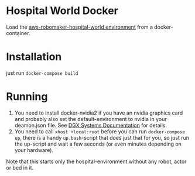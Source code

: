 # Hospital World Docker
Load the [aws-robomaker-hospital-world environment](https://github.com/aws-robotics/aws-robomaker-hospital-world) from a docker-container.

# Installation
just run `docker-compose build`

# Running
1. You need to install docker-nvidia2 if you have an nvidia graphics card and probably also set the default-environment to nvidia in your deamon.json file. See [DGX Systems Documentation](https://docs.nvidia.com/dgx/nvidia-container-runtime-upgrade/index.html) for details.
1. You need to call `xhost +local:root` before you can run `docker-compose up`, there is a handy `up.bash`-script that does just that for you, so just run the up-script and wait a few seconds (or even minutes depending on your hardware).

Note that this starts only the hospital-environment without any robot, actor or bed in it.
